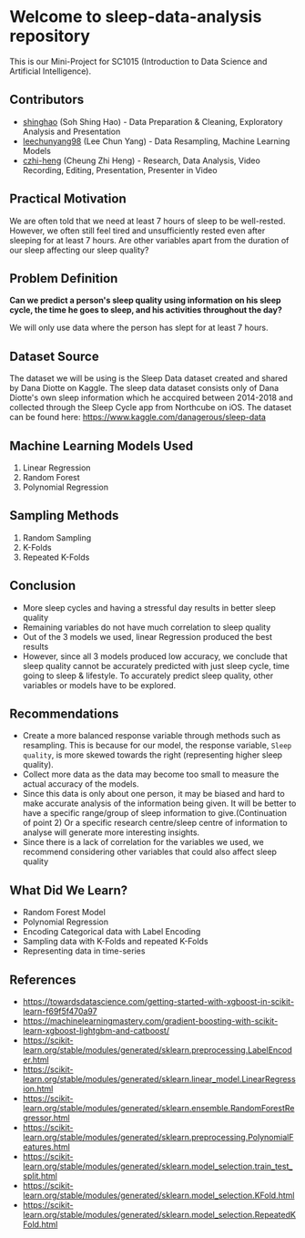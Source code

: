 # Welcome to sleep-data-analysis repository
This is our Mini-Project for SC1015 (Introduction to Data Science and Artificial Intelligence).

## Contributors
- [shinghao](https://github.com/shinghao) (Soh Shing Hao) - Data Preparation & Cleaning, Exploratory Analysis and Presentation
- [leechunyang98](https://github.com/leechunyang98) (Lee Chun Yang) - Data Resampling, Machine Learning Models
- [czhi-heng](https://github.com/czhi-heng) (Cheung Zhi Heng) - Research, Data Analysis, Video Recording, Editing, Presentation, Presenter in Video

## Practical Motivation
We are often told that we need at least 7 hours of sleep to be well-rested. However, we often still feel tired and unsufficiently rested even after sleeping for at least 7 hours. Are other variables apart from the duration of our sleep affecting our sleep quality?

## Problem Definition
**Can we predict a person's sleep quality using information on his sleep cycle, the time he goes to sleep, and his activities throughout the day?**

We will only use data where the person has slept for at least 7 hours.

## Dataset Source
The dataset we will be using is the Sleep Data dataset created and shared by Dana Diotte on Kaggle. The sleep data dataset consists only of Dana Diotte's own sleep information which he accquired between 2014-2018 and collected through the Sleep Cycle app from Northcube on iOS. The dataset can be found here: https://www.kaggle.com/danagerous/sleep-data

## Machine Learning Models Used
1. Linear Regression
2. Random Forest
3. Polynomial Regression

## Sampling Methods
1. Random Sampling
2. K-Folds
3. Repeated K-Folds

## Conclusion
- More sleep cycles and having a stressful day results in better sleep quality
- Remaining variables do not have much correlation to sleep quality
- Out of the 3 models we used, linear Regression produced the best results 
- However, since all 3 models produced low accuracy, we conclude that sleep quality cannot be accurately predicted with just sleep cycle, time going to sleep & lifestyle. To accurately predict sleep quality, other variables or models have to be explored.

## Recommendations
- Create a more balanced response variable through methods such as resampling. This is because for our model, the response variable, `Sleep quality`, is more skewed towards the right (representing higher sleep quality).
- Collect more data as the data may become too small to measure the actual accuracy of the models. 
- Since this data is only about one person, it may be biased and hard to make accurate analysis of the information being given. It will be better to have a specific range/group of sleep information to give.(Continuation of point 2) Or a specific research centre/sleep centre of information to analyse will generate more interesting insights. 
- Since there is a lack of correlation for the variables we used, we recommend considering other variables that could also affect sleep quality

## What Did We Learn?
- Random Forest Model
- Polynomial Regression
- Encoding Categorical data with Label Encoding
- Sampling data with K-Folds and repeated K-Folds
- Representing data in time-series

## References
- https://towardsdatascience.com/getting-started-with-xgboost-in-scikit-learn-f69f5f470a97 
- https://machinelearningmastery.com/gradient-boosting-with-scikit-learn-xgboost-lightgbm-and-catboost/
- https://scikit-learn.org/stable/modules/generated/sklearn.preprocessing.LabelEncoder.html
- https://scikit-learn.org/stable/modules/generated/sklearn.linear_model.LinearRegression.html
- https://scikit-learn.org/stable/modules/generated/sklearn.ensemble.RandomForestRegressor.html
- https://scikit-learn.org/stable/modules/generated/sklearn.preprocessing.PolynomialFeatures.html
- https://scikit-learn.org/stable/modules/generated/sklearn.model_selection.train_test_split.html
- https://scikit-learn.org/stable/modules/generated/sklearn.model_selection.KFold.html
- https://scikit-learn.org/stable/modules/generated/sklearn.model_selection.RepeatedKFold.html
